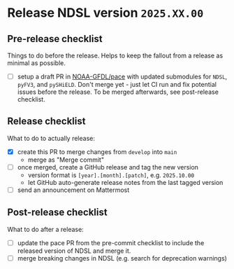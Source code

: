 # Release NDSL version `2025.XX.00`

## Pre-release checklist

Things to do before the release. Helps to keep the fallout from a release as minimal as possible.

- [ ] setup a draft PR in [NOAA-GFDL/pace](https://github.com/NOAA-GFDL/pace) with updated submodules for `NDSL`, `pyFV3`, and `pySHiELD`.
  Don't merge yet - just let CI run and fix potential issues before the release. To be merged afterwards, see post-release checklist.

## Release checklist

What to do to actually release:

- [x] create this PR to merge changes from `develop` into `main`
  - merge as "Merge commit"
- [ ] once merged, create a GitHub release and tag the new version
  - version format is `[year].[month].[patch]`, e.g. `2025.10.00`
  - let GitHub auto-generate release notes from the last tagged version
- [ ] send an announcement on Mattermost

## Post-release checklist

What to do after a release:

- [ ] update the pace PR from the pre-commit checklist to include the released version of NDSL and merge it.
- [ ] merge breaking changes in NDSL (e.g. search for deprecation warnings)
